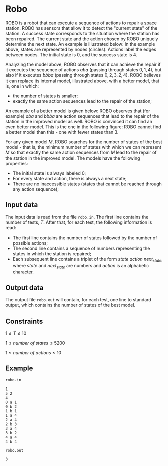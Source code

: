 # Robo

ROBO is a robot that can execute a sequence of actions to repair a space station. ROBO has sensors that allow it to detect the "current state" of the station. A success state corresponds to the situation where the station has been repaired. The current state and the action chosen by ROBO uniquely determine the next state. An example is illustrated below: In the example above, states are represented by nodes (circles). Actions label the edges between nodes. The initial state is $0$, and the success state is $4$.

Analyzing the model above, ROBO observes that it can achieve the repair if it executes the sequence of actions $aba$ (passing through states $0, 1, 4$), but also if it executes $bbba$ (passing through states $0, 2, 3, 2, 4$). ROBO believes it can replace its internal model, illustrated above, with a better model, that is, one in which:

* the number of states is smaller;
* exactly the same action sequences lead to the repair of the station;

An example of a better model is given below: ROBO observes that (for example) $aba$ and $bbba$ are action sequences that lead to the repair of the station in the improved model as well. ROBO is convinced it can find an even better model. This is the one in the following figure: ROBO cannot find a better model than this - one with fewer states than $3$.

For any given model $M$, ROBO searches for the number of states of the best model - that is, the minimum number of states with which we can represent $M$ so that exactly the same action sequences from $M$ lead to the repair of the station in the improved model. The models have the following properties:

* The initial state is always labeled $0$;
* For every state and action, there is always a next state;
* There are no inaccessible states (states that cannot be reached through any action sequence);

## Input data

The input data is read from the file `robo.in`. The first line contains the number of tests, $T$. After that, for each test, the following information is read:

* The first line contains the number of states followed by the number of possible actions;
* The second line contains a sequence of numbers representing the states in which the station is repaired;
* Each subsequent line contains a triplet of the form $state \ action \ next_{state}$, where $state$ and $next_{state}$ are numbers and $action$ is an alphabetic character.

## Output data

The output file `robo.out` will contain, for each test, one line to standard output, which contains the number of states of the best model.

## Constraints

$1 \leq T \leq 10$

$1 \leq number \ of \ states \leq 5200$

$1 \leq number \ of \ actions \leq 10$

## Example

`robo.in`
```
1
5 2
4
0 a 1
0 b 2
1 b 1
1 a 4
2 a 4
2 b 3
3 a 4
3 b 2
4 a 4
4 b 4
```

`robo.out`
```
3
```